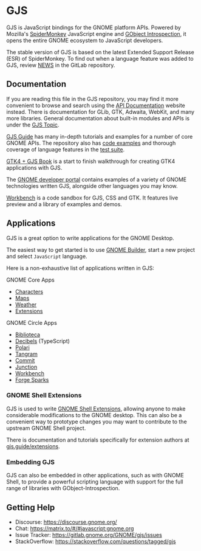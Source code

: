 # GJS

GJS is JavaScript bindings for the GNOME platform APIs. Powered by
Mozilla's [SpiderMonkey][spidermonkey] JavaScript engine and
[GObject Introspection][gobject-introspection], it opens the entire GNOME
ecosystem to JavaScript developers.

The stable version of GJS is based on the latest Extended Support Release (ESR)
of SpiderMonkey. To find out when a language feature was added to GJS, review
[NEWS][gjs-news] in the GitLab repository.

[gobject-introspection]: https://gi.readthedocs.io
[spidermonkey]: https://spidermonkey.dev/
[gjs-news]: https://gitlab.gnome.org/GNOME/gjs/raw/HEAD/NEWS

## Documentation

If you are reading this file in the GJS repository, you may find it more
convenient to browse and search using the [API Documentation][gjs-docs] website
instead. There is documentation for GLib, GTK, Adwaita, WebKit, and many more
libraries. General documentation about built-in modules and APIs is under the
[GJS Topic](https://gjs-docs.gnome.org/gjs).

[GJS Guide][gjs-guide] has many in-depth tutorials and examples for a number of
core GNOME APIs. The repository also has [code examples][gjs-examples] and
thorough coverage of language features in the [test suite][gjs-tests].

[GTK4 + GJS Book][gtk4-gjs-book] is a start to finish
walkthrough for creating GTK4 applications with GJS.

The [GNOME developer portal][gnome-developer] contains examples of a variety of
GNOME technologies written GJS, alongside other languages you may know.

[Workbench] is a code sandbox for GJS, CSS and GTK.
It features live preview and a library of examples and demos.

[gjs-docs]: https://gjs-docs.gnome.org/
[gjs-examples]: https://gitlab.gnome.org/GNOME/gjs/tree/HEAD/examples
[gjs-tests]: https://gitlab.gnome.org/GNOME/gjs/blob/HEAD/installed-tests/js
[gjs-guide]: https://gjs.guide
[gtk4-gjs-book]: https://rmnvgr.gitlab.io/gtk4-gjs-book/
[gnome-developer]: https://developer.gnome.org/
[workbench]: https://apps.gnome.org/app/re.sonny.Workbench/

## Applications

GJS is a great option to write applications for the GNOME Desktop.

The easiest way to get started is to use [GNOME Builder][gnome-builder], start a
new project and select `JavaScript` language.

[gnome-builder]: https://apps.gnome.org/app/org.gnome.Builder/

Here is a non-exhaustive list of applications written in GJS:

GNOME Core Apps

* [Characters](https://gitlab.gnome.org/GNOME/gnome-characters)
* [Maps](https://gitlab.gnome.org/GNOME/gnome-maps)
* [Weather](https://gitlab.gnome.org/GNOME/gnome-weather)
* [Extensions](https://gitlab.gnome.org/GNOME/gnome-shell/-/tree/HEAD/subprojects/extensions-app)

GNOME Circle Apps

* [Biblioteca](https://github.com/workbenchdev/Biblioteca)
* [Decibels](https://gitlab.gnome.org/GNOME/Incubator/decibels) (TypeScript)
* [Polari](https://gitlab.gnome.org/GNOME/polari)
* [Tangram](https://github.com/sonnyp/Tangram)
* [Commit](https://github.com/sonnyp/commit/)
* [Junction](https://github.com/sonnyp/Junction)
* [Workbench](https://github.com/sonnyp/Workbench)
* [Forge Sparks](https://github.com/rafaelmardojai/forge-sparks)

### GNOME Shell Extensions

GJS is used to write [GNOME Shell Extensions](https://extensions.gnome.org),
allowing anyone to make considerable modifications to the GNOME desktop. This
can also be a convenient way to prototype changes you may want to contribute to
the upstream GNOME Shell project.

There is documentation and tutorials specifically for extension authors at
[gjs.guide/extensions](https://gjs.guide/extensions).

### Embedding GJS

GJS can also be embedded in other applications, such as with GNOME Shell, to
provide a powerful scripting language with support for the full range of
libraries with GObject-Introspection.

## Getting Help

* Discourse: https://discourse.gnome.org/
* Chat: https://matrix.to/#/#javascript:gnome.org
* Issue Tracker: https://gitlab.gnome.org/GNOME/gjs/issues
* StackOverflow: https://stackoverflow.com/questions/tagged/gjs

